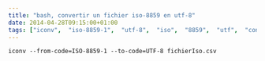 ```yaml
---
title: "bash, convertir un fichier iso-8859 en utf-8"
date: 2014-04-28T09:15:00+01:00
tags: ["iconv",  "iso-8859-1",  "utf-8",  "iso",  "8859",  "utf",  "convert",  "accent",  "accents"]
---
```


```
iconv --from-code=ISO-8859-1 --to-code=UTF-8 fichierIso.csv
```

 
